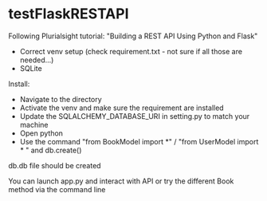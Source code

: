 # testFlaskRESTAPI

Following Plurialsight tutorial: "Building a REST API Using Python and Flask"

- Correct venv setup (check requirement.txt - not sure if all those are needed...)
- SQLite

Install:
* Navigate to the directory 
* Activate the venv and make sure the requirement are installed 
* Update the SQLALCHEMY_DATABASE_URI in setting.py to match your machine
* Open python
* Use the command "from BookModel import *" / "from UserModel import * " and db.create()

db.db file should be created

You can launch app.py and interact with API or try the different Book method via the command line

